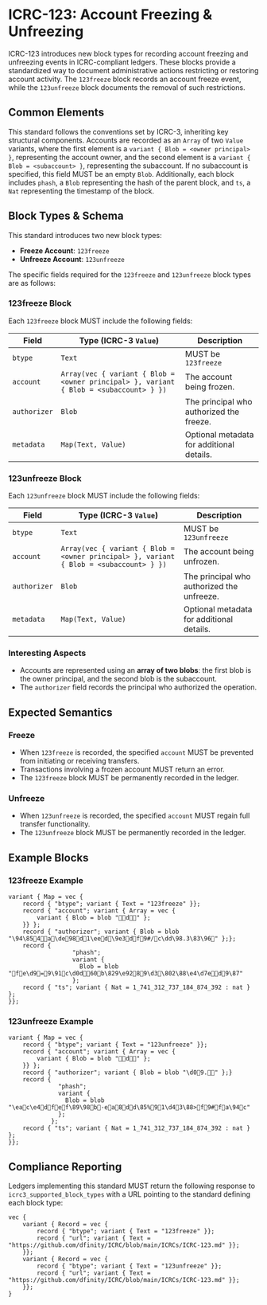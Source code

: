 # ICRC-123: Account Freezing & Unfreezing

ICRC-123 introduces new block types for recording account freezing and unfreezing events in ICRC-compliant ledgers. These blocks provide a standardized way to document administrative actions restricting or restoring account activity. The `123freeze` block records an account freeze event, while the `123unfreeze` block documents the removal of such restrictions.

## Common Elements
This standard follows the conventions set by ICRC-3, inheriting key structural components. Accounts are recorded as an `Array` of two `Value` variants, where the first element is a `variant { Blob = <owner principal> }`, representing the account owner, and the second element is a `variant { Blob = <subaccount> }`, representing the subaccount. If no subaccount is specified, this field MUST be an empty `Blob`. Additionally, each block includes `phash`, a `Blob` representing the hash of the parent block, and `ts`, a `Nat` representing the timestamp of the block.

## Block Types & Schema

This standard introduces two new block types:

- **Freeze Account**: `123freeze`
- **Unfreeze Account**: `123unfreeze`

The specific fields required for the `123freeze` and `123unfreeze` block types are as follows:

### 123freeze Block
Each `123freeze` block MUST include the following fields:

| Field           | Type (ICRC-3 `Value`)  | Description |
|----------------|----------------------|-------------|
| `btype`        | `Text`               | MUST be `123freeze` |
| `account`      | `Array(vec { variant { Blob = <owner principal> }, variant { Blob = <subaccount> } })` | The account being frozen. |
| `authorizer`   | `Blob`                | The principal who authorized the freeze. |
| `metadata`     | `Map(Text, Value)`     | Optional metadata for additional details. |

### 123unfreeze Block
Each `123unfreeze` block MUST include the following fields:

| Field           | Type (ICRC-3 `Value`)  | Description |
|----------------|----------------------|-------------|
| `btype`        | `Text`               | MUST be `123unfreeze` |
| `account`      | `Array(vec { variant { Blob = <owner principal> }, variant { Blob = <subaccount> } })` | The account being unfrozen. |
| `authorizer`   | `Blob`                | The principal who authorized the unfreeze. |
| `metadata`     | `Map(Text, Value)`     | Optional metadata for additional details. |

### Interesting Aspects
- Accounts are represented using an **array of two blobs**: the first blob is the owner principal, and the second blob is the subaccount.
- The `authorizer` field records the principal who authorized the operation.

## Expected Semantics
### Freeze
- When `123freeze` is recorded, the specified `account` MUST be prevented from initiating or receiving transfers.
- Transactions involving a frozen account MUST return an error.
- The `123freeze` block MUST be permanently recorded in the ledger.

### Unfreeze
- When `123unfreeze` is recorded, the specified `account` MUST regain full transfer functionality.
- The `123unfreeze` block MUST be permanently recorded in the ledger.

## Example Blocks
### 123freeze Example
```
variant { Map = vec {
    record { "btype"; variant { Text = "123freeze" }};
    record { "account"; variant { Array = vec {
        variant { Blob = blob "      d" };
    }} };
    record { "authorizer"; variant { Blob = blob "\94\854a\de98d1\eed\9e3df9#/c\dd\98.3\83\96" };};
    record {
                  "phash";
                  variant {
                    Blob = blob "fe\d9=9\91c\d0 d60b\829\e9289\d3\802\88\e4\d7 ed9\87"
                  };    
    record { "ts"; variant { Nat = 1_741_312_737_184_874_392 : nat } };
}};
```

### 123unfreeze Example
```
variant { Map = vec {
    record { "btype"; variant { Text = "123unfreeze" }};
    record { "account"; variant { Array = vec {
        variant { Blob = blob "      d" };
    }} };
    record { "authorizer"; variant { Blob = blob "     \d09." };}
    record {
              "phash";
              variant {
                Blob = blob "\eac\e4dfef\89\98b-ea8dd\85%91\d43\88>f9#fa\94c"
              };
            };
    record { "ts"; variant { Nat = 1_741_312_737_184_874_392 : nat } };
}};
```

## Compliance Reporting
Ledgers implementing this standard MUST return the following response to `icrc3_supported_block_types` with a URL pointing to the standard defining each block type:

```
vec {
    variant { Record = vec {
        record { "btype"; variant { Text = "123freeze" }};
        record { "url"; variant { Text = "https://github.com/dfinity/ICRC/blob/main/ICRCs/ICRC-123.md" }};
    }};
    variant { Record = vec {
        record { "btype"; variant { Text = "123unfreeze" }};
        record { "url"; variant { Text = "https://github.com/dfinity/ICRC/blob/main/ICRCs/ICRC-123.md" }};
    }};
}
```
